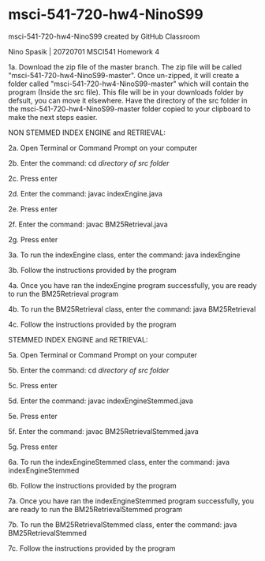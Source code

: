 # msci-541-720-hw4-NinoS99
msci-541-720-hw4-NinoS99 created by GitHub Classroom


Nino Spasik | 20720701 MSCI541 Homework 4

1a. Download the zip file of the master branch. The zip file will be called "msci-541-720-hw4-NinoS99-master". Once un-zipped, it will create a folder called "msci-541-720-hw4-NinoS99-master" which will contain the program (Inside the src file). This file will be in your
downloads folder by defsult, you can move it elsewhere. Have the directory of the src folder in the msci-541-720-hw4-NinoS99-master folder copied to your clipboard to make the next steps easier.


NON STEMMED INDEX ENGINE and RETRIEVAL:

2a. Open Terminal or Command Prompt on your computer

2b. Enter the command: cd *directory of src folder*

2c. Press enter

2d. Enter the command: javac indexEngine.java

2e. Press enter

2f. Enter the command: javac BM25Retrieval.java

2g. Press enter

3a. To run the indexEngine class, enter the command: java indexEngine

3b. Follow the instructions provided by the program

4a. Once you have ran the indexEngine program successfully, you are ready to run the BM25Retrieval program

4b. To run the BM25Retrieval class, enter the command: java BM25Retrieval

4c. Follow the instructions provided by the program

STEMMED INDEX ENGINE and RETRIEVAL:

5a. Open Terminal or Command Prompt on your computer

5b. Enter the command: cd *directory of src folder*

5c. Press enter

5d. Enter the command: javac indexEngineStemmed.java

5e. Press enter

5f. Enter the command: javac BM25RetrievalStemmed.java

5g. Press enter

6a. To run the indexEngineStemmed class, enter the command: java indexEngineStemmed

6b. Follow the instructions provided by the program

7a. Once you have ran the indexEngineStemmed program successfully, you are ready to run the BM25RetrievalStemmed program

7b. To run the BM25RetrievalStemmed class, enter the command: java BM25RetrievalStemmed

7c. Follow the instructions provided by the program
